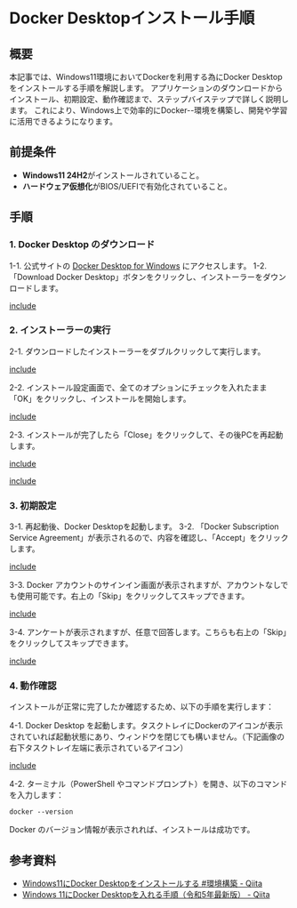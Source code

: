 # Docker Desktopインストール手順

## 概要

本記事では、Windows11環境においてDockerを利用する為にDocker Desktopをインストールする手順を解説します。
アプリケーションのダウンロードからインストール、初期設定、動作確認まで、ステップバイステップで詳しく説明します。
これにより、Windows上で効率的にDocker--環境を構築し、開発や学習に活用できるようになります。

## 前提条件

- **Windows11 24H2**がインストールされていること。
- **ハードウェア仮想化**がBIOS/UEFIで有効化されていること。

## 手順

### 1. Docker Desktop のダウンロード

1-1. 公式サイトの [Docker Desktop for Windows](https://www.docker.com/products/docker-desktop/) にアクセスします。
1-2. 「Download Docker Desktop」ボタンをクリックし、インストーラーをダウンロードします。

[include](%7F/20250108170517.20250107184235.md)

### 2. インストーラーの実行

2-1. ダウンロードしたインストーラーをダブルクリックして実行します。

[include](%7F/20250108170517.20250107190934.md)

2-2. インストール設定画面で、全てのオプションにチェックを入れたまま「OK」をクリックし、インストールを開始します。

[include](%7F/20250108170517.20250107191026.md)

2-3. インストールが完了したら「Close」をクリックして、その後PCを再起動します。

[include](%7F/20250108170517.20250107191046.md)

[include](%7F/20250108170517.20250107191337.md)

### 3. 初期設定

3-1. 再起動後、Docker Desktopを起動します。
3-2. 「Docker Subscription Service Agreement」が表示されるので、内容を確認し、「Accept」をクリックします。

[include](%7F/20250108170517.20250108164326.md)

3-3. Docker アカウントのサインイン画面が表示されますが、アカウントなしでも使用可能です。右上の「Skip」をクリックしてスキップできます。

[include](%7F/20250108170517.20250108164454.md)

3-4. アンケートが表示されますが、任意で回答します。こちらも右上の「Skip」をクリックしてスキップできます。

[include](%7F/20250108170517.20250108164526.md)

### 4. 動作確認

インストールが正常に完了したか確認するため、以下の手順を実行します：

4-1. Docker Desktop を起動します。タスクトレイにDockerのアイコンが表示されていれば起動状態にあり、ウィンドウを閉じても構いません。（下記画像の右下タスクトレイ左端に表示されているアイコン）

[include](%7F/20250108170517.20250108165052.md)

4-2. ターミナル（PowerShell やコマンドプロンプト）を開き、以下のコマンドを入力します：

```
docker --version
```

Docker のバージョン情報が表示されれば、インストールは成功です。

## 参考資料

- [Windows11にDocker Desktopをインストールする #環境構築 - Qiita](https://qiita.com/aki_number16/items/237a8bee3d2d94258869)
- [Windows 11にDocker Desktopを入れる手順（令和5年最新版） - Qiita](https://qiita.com/zembutsu/items/a98f6f25ef47c04893b3)
